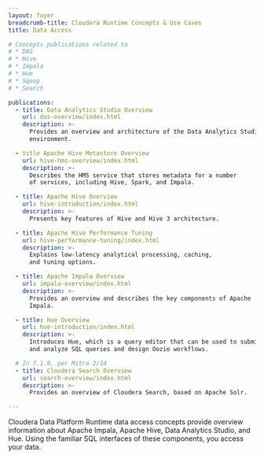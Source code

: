 ```yaml
---
layout: foyer
breadcrumb-title: Cloudera Runtime Concepts & Use Cases
title: Data Access

# Concepts publications related to
# * DAS
# * Hive
# * Impala
# * Hue
# * Sqoop
# * Search

publications:
  - title: Data Analytics Studio Overview
    url: das-overview/index.html
    description: >-
      Provides an overview and architecture of the Data Analytics Studio
      environment.

  - title Apache Hive Metastore Overview
    url: hive-hms-overview/index.html
    description: >-
      Describes the HMS service that stores metadata for a number 
      of services, including Hive, Spark, and Impala.

  - title: Apache Hive Overview
    url: hive-introduction/index.html
    description: >-
      Presents key features of Hive and Hive 3 architecture.

  - title: Apache Hive Performance Tuning
    url: hive-performance-tuning/index.html
    description: >-
      Explains low-latency analytical processing, caching,
      and tuning options.

  - title: Apache Impala Overview
    url: impala-overview/index.html
    description: >-
      Provides an overview and describes the key components of Apache
      Impala.

  - title: Hue Overview
    url: hue-introduction/index.html
    description: >-
      Introduces Hue, which is a query editor that can be used to submit
      and analyze SQL queries and design Oozie workflows.

  # In 7.1.0, per Mitra 2/14
  - title: Cloudera Search Overview
    url: search-overview/index.html
    description: >-
      Provides an overview of Cloudera Search, based on Apache Solr.

---
```

Cloudera Data Platform Runtime data access concepts provide overview
information about Apache Impala, Apache Hive, Data Analytics Studio, and Hue. Using the
familiar SQL interfaces of these components, you access your data.

